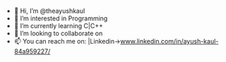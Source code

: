 - 👋 Hi, I’m @theayushkaul
- 👀 I’m interested in Programming
- 🌱 I’m currently learning C|C++
- 💞️ I’m looking to collaborate on 
- 📫 You can reach me on:
|Linkedin->www.linkedin.com/in/ayush-kaul-84a959227/
<!---
theayushkaul/theayushkaul is a ✨ special ✨ repository because its `README.md` (this file) appears on your GitHub profile.
You can click the Preview link to take a look at your changes.
--->
